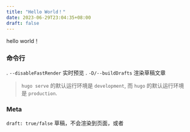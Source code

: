 ```yaml
---
title: "Hello World！"
date: 2023-06-29T23:04:35+08:00
draft: false
---
```

hello world！

### 命令行
. `--disableFastRender` 实时预览
. `-D/--buildDrafts` 渲染草稿文章
> `hugo serve` 的默认运行环境是 `development`, 而 `hugo` 的默认运行环境是 `production`.


### Meta
`draft: true/false` 草稿，不会渲染到页面，或者  